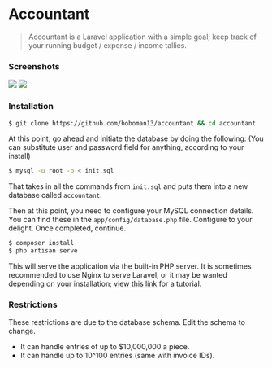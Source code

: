Accountant
=====

> Accountant is a Laravel application with a simple goal; keep track of your running budget / expense / income tallies.

### Screenshots
[<img src="http://upimg.me/c524ce60a7f14a1eedb77873ab83a086.png" />](http://upimg.me/c524ce60a7f14a1eedb77873ab83a086.png)&nbsp;[<img src="http://upimg.me/f4c943975e887323ba01b97144bfd579.png" />](http://upimg.me/f4c943975e887323ba01b97144bfd579.png)&nbsp;

### Installation
```bash
$ git clone https://github.com/boboman13/accountant && cd accountant
```
At this point, go ahead and initiate the database by doing the following: (You can substitute user and password field for anything, according to your install)
```bash
$ mysql -u root -p < init.sql
```
That takes in all the commands from `init.sql` and puts them into a new database called `accountant`.


Then at this point, you need to configure your MySQL connection details. You can find these in the `app/config/database.php` file. Configure to your delight. Once completed, continue.

```bash
$ composer install
$ php artisan serve
```

This will serve the application via the built-in PHP server. It is sometimes recommended to use Nginx to serve Laravel, or it may be wanted depending on your installation; [view this link](https://www.digitalocean.com/community/tutorials/how-to-install-laravel-with-nginx-on-an-ubuntu-12-04-lts-vps) for a tutorial.

### Restrictions
These restrictions are due to the database schema. Edit the schema to change.

* It can handle entries of up to $10,000,000 a piece.
* It can handle up to 10^100 entries (same with invoice IDs).